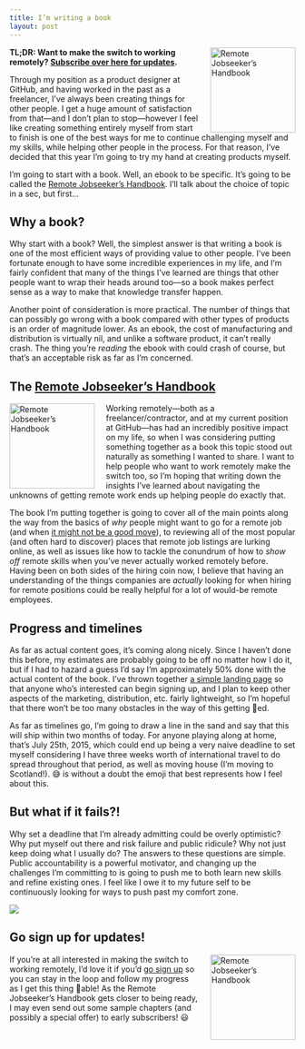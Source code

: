```yaml
---
title: I’m writing a book
layout: post
---
```


<a href="http://cobyism.com/remotejobseeker/"><img width="150px" align="right" style="margin-left: 20px;" src="http://cobyism.com/remotejobseeker/public/cover.png" alt="Remote Jobseeker’s Handbook"></a>

**TL;DR: Want to make the switch to working remotely? [Subscribe over here for updates](http://cobyism.com/remotejobseeker/).**

Through my position as a product designer at GitHub, and having worked in the past as a freelancer, I’ve always been creating things for other people. I get a huge amount of satisfaction from that—and I don’t plan to stop—however I feel like creating something entirely myself from start to finish is one of the best ways for me to continue challenging myself and my skills, while helping other people in the process. For that reason, I’ve decided that this year I’m going to try my hand at creating products myself.

I’m going to start with a book. Well, an ebook to be specific. It’s going to be called the [Remote Jobseeker’s Handbook](http://cobyism.com/remotejobseeker/). I’ll talk about the choice of topic in a sec, but first…

## Why a book?

Why start with a book? Well, the simplest answer is that writing a book is one of the most efficient ways of providing value to other people. I’ve been fortunate enough to have some incredible experiences in my life, and I’m fairly confident that many of the things I’ve learned are things that other people want to wrap their heads around too—so a book makes perfect sense as a way to make that knowledge transfer happen.

Another point of consideration is more practical. The number of things that can possibly go wrong with a book compared with other types of products is an order of magnitude lower. As an ebook, the cost of manufacturing and distribution is virtually nil, and unlike a software product, it can’t really crash. The thing you’re *reading* the ebook with could crash of course, but that’s an acceptable risk as far as I’m concerned.

## The [Remote Jobseeker’s Handbook](http://cobyism.com/remotejobseeker/)

<a href="http://cobyism.com/remotejobseeker/"><img width="150px" align="left" style="margin-right: 20px;" src="http://cobyism.com/remotejobseeker/public/cover.png" alt="Remote Jobseeker’s Handbook"></a>

Working remotely—both as a freelancer/contractor, and at my current position at GitHub—has had an incredibly positive impact on my life, so when I was considering putting something together as a book this topic stood out naturally as something I wanted to share. I want to help people who want to work remotely make the switch too, so I’m hoping that writing down the insights I’ve learned about navigating the unknowns of getting remote work ends up helping people do exactly that.

The book I’m putting together is going to cover all of the main points along the way from the basics of *why* people might want to go for a remote job (and when [it might not be a good move](http://cobyism.com/blog/remote-guinea-pigs/)), to reviewing all of the most popular (and often hard to discover) places that remote job listings are lurking online, as well as issues like how to tackle the conundrum of how to *show off* remote skills when you’ve never actually worked remotely before. Having been on both sides of the hiring coin now, I believe that having an understanding of the things companies are *actually* looking for when hiring for remote positions could be really helpful for a lot of would-be remote employees.

## Progress and timelines

As far as actual content goes, it’s coming along nicely. Since I haven’t done this before, my estimates are probably going to be off no matter how I do it, but if I had to hazard a guess I’d say I’m approximately 50% done with the actual content of the book. I’ve thrown together [a simple landing page](http://cobyism.com/remotejobseeker/) so that anyone who’s interested can begin signing up, and I plan to keep other aspects of the marketing, distribution, etc. fairly lightweight, so I’m hopeful that there won’t be too many obstacles in the way of this getting :ship:ed.

As far as timelines go, I’m going to draw a line in the sand and say that this will ship within two months of today. For anyone playing along at home, that’s July 25th, 2015, which could end up being a very naive deadline to set myself considering I have three weeks worth of international travel to do spread throughout that period, as well as moving house (I’m moving to Scotland!). :sweat_smile: is without a doubt the emoji that best represents how I feel about this.

## But what if it fails?!

Why set a deadline that I’m already admitting could be overly optimistic? Why put myself out there and risk failure and public ridicule? Why not just keep doing what I usually do? The answers to these questions are simple. Public accountability is a powerful motivator, and changing up the challenges I’m committing to is going to push me to both learn new skills and refine existing ones. I feel like I owe it to my future self to be continuously looking for ways to push past my comfort zone.

![](https://cloud.githubusercontent.com/assets/296432/7801419/4df8743a-031c-11e5-8f49-bf31e737221e.png)

## Go sign up for updates!

<a href="http://cobyism.com/remotejobseeker/"><img width="150px" align="right" style="margin-left: 20px;" src="http://cobyism.com/remotejobseeker/public/cover.png" alt="Remote Jobseeker’s Handbook"></a>

If you’re at all interested in making the switch to working remotely, I’d love it if you’d [go sign up](http://cobyism.com/remotejobseeker/) so you can stay in the loop and follow my progress as I get this thing :ship:able! As the Remote Jobseeker’s Handbook gets closer to being ready, I may even send out some sample chapters (and possibly a special offer) to early subscribers! :smiley:
